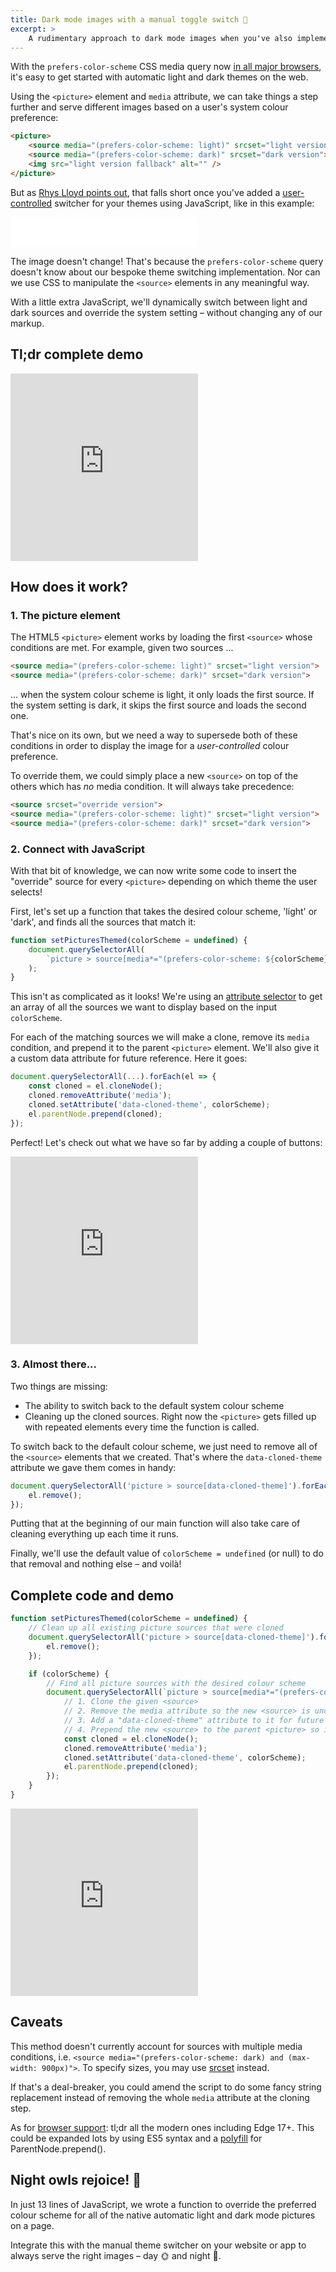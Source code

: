 ```yaml
---
title: Dark mode images with a manual toggle switch 🌚
excerpt: >
    A rudimentary approach to dark mode images when you've also implemented a manual toggle switch to override the system <code>prefers-color-scheme</code> setting.
---
```


With the `prefers-color-scheme` CSS media query now [in all major browsers](https://caniuse.com/#feat=prefers-color-scheme "Can I use - prefers-color-scheme"), it's easy to get started with automatic light and dark themes on the web.

Using the `<picture>` element and `media` attribute, we can take things a step further and serve different images based on a user's system colour preference:

```html
<picture>
    <source media="(prefers-color-scheme: light)" srcset="light version">
    <source media="(prefers-color-scheme: dark)" srcset="dark version">
    <img src="light version fallback" alt="" />
</picture>
```

But as [Rhys Lloyd points out](https://rhyslloyd.me/serve-dark-mode-images-natively/#inevitable-caveat "Rhys Lloyd - Serve 'dark mode' images natively"), that falls short once you've added a [user-controlled](https://hankchizljaw.com/wrote/create-a-user-controlled-dark-or-light-mode/ "Andy Bell - Create a user controlled dark or light mode") switcher for your themes using JavaScript, like in this example:

<iframe class="iframe-demo" height="48" scrolling="no" title="Light/dark colour theme switcher example" src="/assets/iframe-demos/theme-switch-button.html" frameborder="no" loading="lazy"></iframe>

The image doesn't change! That's because the `prefers-color-scheme` query doesn't know about our bespoke theme switching implementation. Nor can we use CSS to manipulate the `<source>` elements in any meaningful way.

With a little extra JavaScript, we'll dynamically switch between light and dark sources and override the system setting – without changing any of our markup.


## Tl;dr complete demo

<iframe class="iframe-demo" height="300" scrolling="no" title="Native Dark Mode images w/ manual switch (Complete)" src="https://codepen.io/michaelti/embed/ExVjMPr?height=300&theme-id=default&default-tab=result" frameborder="no" allowtransparency="true" allowfullscreen="true" loading="lazy"></iframe>


## How does it work?

### 1. The picture element

The HTML5 `<picture>` element works by loading the first `<source>` whose conditions are met. For example, given two sources ...

```html
<source media="(prefers-color-scheme: light)" srcset="light version">
<source media="(prefers-color-scheme: dark)" srcset="dark version">
```

... when the system colour scheme is light, it only loads the first source. If the system setting is dark, it skips the first source and loads the second one.

That's nice on its own, but we need a way to supersede both of these conditions in order to  display the image for a *user-controlled* colour preference.

To override them, we could simply place a new `<source>` on top of the others which has *no* media condition. It will always take precedence:

```html
<source srcset="override version">
<source media="(prefers-color-scheme: light)" srcset="light version">
<source media="(prefers-color-scheme: dark)" srcset="dark version">
```

### 2. Connect with JavaScript

With that bit of knowledge, we can now write some code to insert the "override" source for every `<picture>` depending on which theme the user selects!

First, let's set up a function that takes the desired colour scheme, 'light' or 'dark', and finds all the sources that match it:

```javascript
function setPicturesThemed(colorScheme = undefined) {
    document.querySelectorAll(
        `picture > source[media*="(prefers-color-scheme: ${colorScheme})"]`
    );
}
```

This isn't as complicated as it looks! We're using an [attribute selector](https://developer.mozilla.org/en-US/docs/Web/CSS/Attribute_selectors "MDN - Attribute selectors") to get an array of all the sources we want to display based on the input `colorScheme`.

For each of the matching sources we will make a clone, remove its `media` condition, and prepend it to the parent `<picture>` element. We'll also give it a custom data attribute for future reference. Here it goes:

```javascript
document.querySelectorAll(...).forEach(el => {
    const cloned = el.cloneNode();
    cloned.removeAttribute('media');
    cloned.setAttribute('data-cloned-theme', colorScheme);
    el.parentNode.prepend(cloned);
});
```

Perfect! Let's check out what we have so far by adding a couple of buttons:

<iframe class="iframe-demo" height="300" scrolling="no" title="Native Dark Mode images w/ manual switch (Demo 1)" src="https://codepen.io/michaelti/embed/JjYJQEz?height=300&theme-id=default&default-tab=result" frameborder="no" allowtransparency="true" allowfullscreen="true" loading="lazy"></iframe>

### 3. Almost there...

Two things are missing:

- The ability to switch back to the default system colour scheme
- Cleaning up the cloned sources. Right now the `<picture>` gets filled up with repeated elements every time the function is called.

To switch back to the default colour scheme, we just need to remove all of the `<source>` elements that we created. That's where the `data-cloned-theme` attribute we gave them comes in handy:

```javascript
document.querySelectorAll('picture > source[data-cloned-theme]').forEach(el => {
    el.remove();
});
```

Putting that at the beginning of our main function will also take care of cleaning everything up each time it runs.

Finally, we'll use the default value of `colorScheme = undefined` (or null) to do that removal and nothing else – and voilà!

## Complete code and demo

```javascript
function setPicturesThemed(colorScheme = undefined) {
    // Clean up all existing picture sources that were cloned
    document.querySelectorAll('picture > source[data-cloned-theme]').forEach(el => {
        el.remove();
    });

    if (colorScheme) {
        // Find all picture sources with the desired colour scheme
        document.querySelectorAll(`picture > source[media*="(prefers-color-scheme: ${colorScheme})"]`).forEach(el => {
            // 1. Clone the given <source>
            // 2. Remove the media attribute so the new <source> is unconditional
            // 3. Add a "data-cloned-theme" attribute to it for future reference / removal
            // 4. Prepend the new <source> to the parent <picture> so it takes precedence
            const cloned = el.cloneNode();
            cloned.removeAttribute('media');
            cloned.setAttribute('data-cloned-theme', colorScheme);
            el.parentNode.prepend(cloned);
        });
    }
}
```

<iframe class="iframe-demo" height="300" scrolling="no" title="Native Dark Mode images w/ manual switch (Complete)" src="https://codepen.io/michaelti/embed/ExVjMPr?height=300&theme-id=default&default-tab=result" frameborder="no" allowtransparency="true" allowfullscreen="true" loading="lazy"></iframe>

## Caveats

This method doesn't currently account for sources with multiple media conditions, i.e. `<source media="(prefers-color-scheme: dark) and (max-width: 900px)">`. To specify sizes, you may use [srcset](https://developer.mozilla.org/en-US/docs/Web/HTML/Element/picture#The_srcset_attribute "MDN - The picture element") instead.

If that's a deal-breaker, you could amend the script to do some fancy string replacement instead of removing the whole `media` attribute at the cloning step.

As for [browser support](https://caniuse.com/#feat=dom-manip-convenience "Can I use: DOM manipulation convenience methods"): tl;dr all the modern ones including Edge 17+. This could be expanded lots by using ES5 syntax and a [polyfill](https://developer.mozilla.org/en-US/docs/Web/API/ParentNode/prepend#Polyfill "MDN - ParentNode.prepend()") for ParentNode.prepend().

## Night owls rejoice! 🦉

In just 13 lines of JavaScript, we wrote a function to override the preferred colour scheme for all of the native automatic light and dark mode pictures on a page.

Integrate this with the manual theme switcher on your website or app to always serve the right images – day 🌞 and night 🌚.

